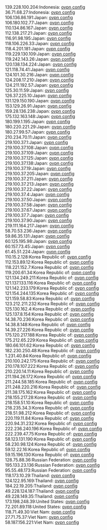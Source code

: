 139.228.100.204:Indonesia: [ovpn config](vpn/139_228_100_204.ovpn)  
36.71.68.27:Indonesia: [ovpn config](vpn/36_71_68_27.ovpn)  
106.136.86.191:Japan: [ovpn config](vpn/106_136_86_191.ovpn)  
106.180.102.77:Japan: [ovpn config](vpn/106_180_102_77.ovpn)  
110.134.86.167:Japan: [ovpn config](vpn/110_134_86_167.ovpn)  
112.138.217.21:Japan: [ovpn config](vpn/112_138_217_21.ovpn)  
116.91.98.195:Japan: [ovpn config](vpn/116_91_98_195.ovpn)  
118.106.226.33:Japan: [ovpn config](vpn/118_106_226_33.ovpn)  
118.4.201.181:Japan: [ovpn config](vpn/118_4_201_181.ovpn)  
119.229.130.109:Japan: [ovpn config](vpn/119_229_130_109.ovpn)  
119.242.143.26:Japan: [ovpn config](vpn/119_242_143_26.ovpn)  
120.138.134.224:Japan: [ovpn config](vpn/120_138_134_224.ovpn)  
121.118.74.41:Japan: [ovpn config](vpn/121_118_74_41.ovpn)  
124.101.30.216:Japan: [ovpn config](vpn/124_101_30_216.ovpn)  
124.208.17.210:Japan: [ovpn config](vpn/124_208_17_210.ovpn)  
124.211.192.57:Japan: [ovpn config](vpn/124_211_192_57.ovpn)  
125.30.11.59:Japan: [ovpn config](vpn/125_30_11_59.ovpn)  
126.37.225.10:Japan: [ovpn config](vpn/126_37_225_10.ovpn)  
131.129.150.190:Japan: [ovpn config](vpn/131_129_150_190.ovpn)  
153.129.26.91:Japan: [ovpn config](vpn/153_129_26_91.ovpn)  
159.28.136.238:Japan: [ovpn config](vpn/159_28_136_238.ovpn)  
175.132.163.148:Japan: [ovpn config](vpn/175_132_163_148.ovpn)  
180.199.1.195:Japan: [ovpn config](vpn/180_199_1_195.ovpn)  
180.220.221.29:Japan: [ovpn config](vpn/180_220_221_29.ovpn)  
180.27.99.57:Japan: [ovpn config](vpn/180_27_99_57.ovpn)  
210.234.70.11:Japan: [ovpn config](vpn/210_234_70_11.ovpn)  
219.100.37.1:Japan: [ovpn config](vpn/219_100_37_1.ovpn)  
219.100.37.108:Japan: [ovpn config](vpn/219_100_37_108.ovpn)  
219.100.37.109:Japan: [ovpn config](vpn/219_100_37_109.ovpn)  
219.100.37.125:Japan: [ovpn config](vpn/219_100_37_125.ovpn)  
219.100.37.138:Japan: [ovpn config](vpn/219_100_37_138.ovpn)  
219.100.37.19:Japan: [ovpn config](vpn/219_100_37_19.ovpn)  
219.100.37.205:Japan: [ovpn config](vpn/219_100_37_205.ovpn)  
219.100.37.211:Japan: [ovpn config](vpn/219_100_37_211.ovpn)  
219.100.37.213:Japan: [ovpn config](vpn/219_100_37_213.ovpn)  
219.100.37.22:Japan: [ovpn config](vpn/219_100_37_22.ovpn)  
219.100.37.4:Japan: [ovpn config](vpn/219_100_37_4.ovpn)  
219.100.37.50:Japan: [ovpn config](vpn/219_100_37_50.ovpn)  
219.100.37.58:Japan: [ovpn config](vpn/219_100_37_58.ovpn)  
219.100.37.67:Japan: [ovpn config](vpn/219_100_37_67.ovpn)  
219.100.37.7:Japan: [ovpn config](vpn/219_100_37_7.ovpn)  
219.100.37.90:Japan: [ovpn config](vpn/219_100_37_90.ovpn)  
219.111.164.217:Japan: [ovpn config](vpn/219_111_164_217.ovpn)  
58.70.53.236:Japan: [ovpn config](vpn/58_70_53_236.ovpn)  
59.86.35.131:Japan: [ovpn config](vpn/59_86_35_131.ovpn)  
60.125.195.98:Japan: [ovpn config](vpn/60_125_195_98.ovpn)  
60.157.73.45:Japan: [ovpn config](vpn/60_157_73_45.ovpn)  
61.45.51.224:Japan: [ovpn config](vpn/61_45_51_224.ovpn)  
110.15.2.128:Korea Republic of: [ovpn config](vpn/110_15_2_128.ovpn)  
112.153.89.12:Korea Republic of: [ovpn config](vpn/112_153_89_12.ovpn)  
118.221.152.7:Korea Republic of: [ovpn config](vpn/118_221_152_7.ovpn)  
119.200.61.34:Korea Republic of: [ovpn config](vpn/119_200_61_34.ovpn)  
121.134.249.211:Korea Republic of: [ovpn config](vpn/121_134_249_211.ovpn)  
121.137.133.116:Korea Republic of: [ovpn config](vpn/121_137_133_116.ovpn)  
121.142.233.179:Korea Republic of: [ovpn config](vpn/121_142_233_179.ovpn)  
121.154.244.135:Korea Republic of: [ovpn config](vpn/121_154_244_135.ovpn)  
121.159.58.83:Korea Republic of: [ovpn config](vpn/121_159_58_83.ovpn)  
123.212.211.232:Korea Republic of: [ovpn config](vpn/123_212_211_232.ovpn)  
125.130.162.4:Korea Republic of: [ovpn config](vpn/125_130_162_4.ovpn)  
125.137.8.154:Korea Republic of: [ovpn config](vpn/125_137_8_154.ovpn)  
14.38.70.236:Korea Republic of: [ovpn config](vpn/14_38_70_236.ovpn)  
14.38.8.148:Korea Republic of: [ovpn config](vpn/14_38_8_148.ovpn)  
14.39.27.226:Korea Republic of: [ovpn config](vpn/14_39_27_226.ovpn)  
175.120.217.188:Korea Republic of: [ovpn config](vpn/175_120_217_188.ovpn)  
175.212.65.229:Korea Republic of: [ovpn config](vpn/175_212_65_229.ovpn)  
180.66.101.62:Korea Republic of: [ovpn config](vpn/180_66_101_62.ovpn)  
182.230.250.48:Korea Republic of: [ovpn config](vpn/182_230_250_48.ovpn)  
1.231.40.84:Korea Republic of: [ovpn config](vpn/1_231_40_84.ovpn)  
210.100.242.175:Korea Republic of: [ovpn config](vpn/210_100_242_175.ovpn)  
210.178.107.222:Korea Republic of: [ovpn config](vpn/210_178_107_222.ovpn)  
210.220.14.11:Korea Republic of: [ovpn config](vpn/210_220_14_11.ovpn)  
211.194.26.172:Korea Republic of: [ovpn config](vpn/211_194_26_172.ovpn)  
211.244.58.185:Korea Republic of: [ovpn config](vpn/211_244_58_185.ovpn)  
211.248.220.216:Korea Republic of: [ovpn config](vpn/211_248_220_216.ovpn)  
211.38.175.162:Korea Republic of: [ovpn config](vpn/211_38_175_162.ovpn)  
218.155.217.28:Korea Republic of: [ovpn config](vpn/218_155_217_28.ovpn)  
218.158.51.10:Korea Republic of: [ovpn config](vpn/218_158_51_10.ovpn)  
218.235.34.3:Korea Republic of: [ovpn config](vpn/218_235_34_3.ovpn)  
218.51.98.212:Korea Republic of: [ovpn config](vpn/218_51_98_212.ovpn)  
220.119.11.84:Korea Republic of: [ovpn config](vpn/220_119_11_84.ovpn)  
220.94.31.232:Korea Republic of: [ovpn config](vpn/220_94_31_232.ovpn)  
222.236.240.196:Korea Republic of: [ovpn config](vpn/222_236_240_196.ovpn)  
222.239.47.75:Korea Republic of: [ovpn config](vpn/222_239_47_75.ovpn)  
58.123.131.190:Korea Republic of: [ovpn config](vpn/58_123_131_190.ovpn)  
58.230.98.124:Korea Republic of: [ovpn config](vpn/58_230_98_124.ovpn)  
59.12.22.16:Korea Republic of: [ovpn config](vpn/59_12_22_16.ovpn)  
59.15.196.130:Korea Republic of: [ovpn config](vpn/59_15_196_130.ovpn)  
128.75.88.36:Russian Federation: [ovpn config](vpn/128_75_88_36.ovpn)  
195.133.23.136:Russian Federation: [ovpn config](vpn/195_133_23_136.ovpn)  
95.55.48.173:Russian Federation: [ovpn config](vpn/95_55_48_173.ovpn)  
118.173.10.29:Thailand: [ovpn config](vpn/118_173_10_29.ovpn)  
124.122.95.169:Thailand: [ovpn config](vpn/124_122_95_169.ovpn)  
184.22.19.205:Thailand: [ovpn config](vpn/184_22_19_205.ovpn)  
49.228.124.187:Thailand: [ovpn config](vpn/49_228_124_187.ovpn)  
49.228.149.35:Thailand: [ovpn config](vpn/49_228_149_35.ovpn)  
173.198.248.39:United States: [ovpn config](vpn/173_198_248_39.ovpn)  
72.201.89.118:United States: [ovpn config](vpn/72_201_89_118.ovpn)  
118.71.49.30:Viet Nam: [ovpn config](vpn/118_71_49_30.ovpn)  
27.71.75.37:Viet Nam: [ovpn config](vpn/27_71_75_37.ovpn)  
58.187.156.221:Viet Nam: [ovpn config](vpn/58_187_156_221.ovpn)  

